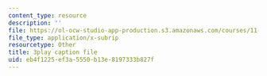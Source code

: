 ```yaml
---
content_type: resource
description: ''
file: https://ol-ocw-studio-app-production.s3.amazonaws.com/courses/11-601-introduction-to-environmental-policy-and-planning-fall-2016/eb4f1225ef3a5550b13e8197333b827f_0ppkDQuiHkw.vtt
file_type: application/x-subrip
resourcetype: Other
title: 3play caption file
uid: eb4f1225-ef3a-5550-b13e-8197333b827f
---
```

